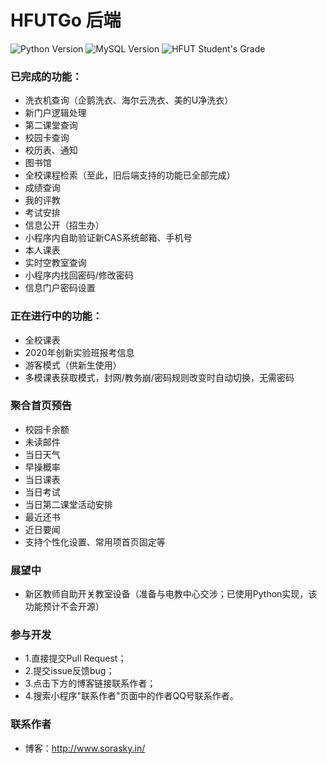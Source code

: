 # HFUTGo 后端
![Python Version](https://img.shields.io/badge/Python-3.5+-green.svg)
![MySQL Version](https://img.shields.io/badge/MySQL-5.7+-green.svg)
![HFUT Student's Grade](https://img.shields.io/badge/HFUT-2017+-yellow.svg)

### 已完成的功能：
- 洗衣机查询（企鹅洗衣、海尔云洗衣、美的U净洗衣）
- 新门户逻辑处理
- 第二课堂查询
- 校园卡查询
- 校历表、通知
- 图书馆
- 全校课程检索（至此，旧后端支持的功能已全部完成）
- 成绩查询
- 我的评教
- 考试安排
- 信息公开（招生办）
- 小程序内自助验证新CAS系统邮箱、手机号
- 本人课表
- 实时空教室查询
- 小程序内找回密码/修改密码
- 信息门户密码设置

### 正在进行中的功能：
- 全校课表
- 2020年创新实验班报考信息
- 游客模式（供新生使用）
- 多模课表获取模式，封网/教务崩/密码规则改变时自动切换，无需密码

### 聚合首页预告
- 校园卡余额
- 未读邮件
- 当日天气
- 早操概率
- 当日课表
- 当日考试
- 当日第二课堂活动安排
- 最近还书
- 近日要闻
- 支持个性化设置、常用项首页固定等

### 展望中
- 新区教师自助开关教室设备（准备与电教中心交涉；已使用Python实现，该功能预计不会开源）

### 参与开发
- 1.直接提交Pull Request；
- 2.提交issue反馈bug；
- 3.点击下方的博客链接联系作者；
- 4.搜索小程序"联系作者"页面中的作者QQ号联系作者。

### 联系作者
- 博客：http://www.sorasky.in/
